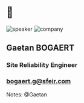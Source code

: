 <!-- .slide: class="speaker-slide" -->

# 👋

![speaker](./assets/images/gb.jpg)
![company](./assets/images/logo-SFEIR-blanc.png)

[//]: # (![badge first-badge]&#40;./assets/images/ckad_badge.png&#41;)
[//]: # (![badge second-badge]&#40;./assets/images/Terraform-Associate-Badge-transp.png&#41;)

<h2>Gaetan <span>BOGAERT</span></h2>

### Site Reliability Engineer
<!-- .element: class="icon-rule icon-first" -->

### bogaert.g@sfeir.com
<!-- .element: class="icon-mail icon-second" -->

Notes: @Gaetan


